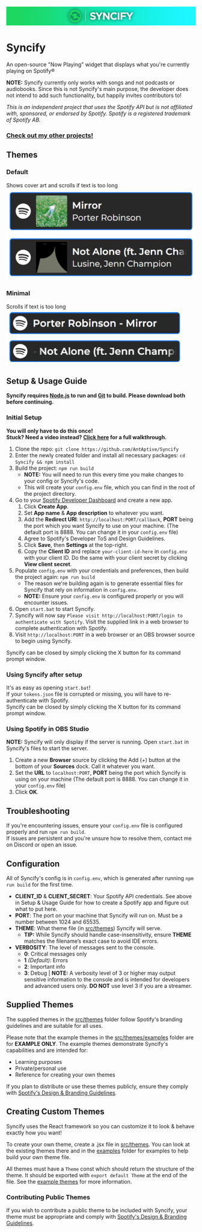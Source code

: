 ![Syncify Banner](/readme/SyncifyBanner.png)
# Syncify
An open-source "Now Playing" widget that displays what you're currently playing on Spotify®

**NOTE:** Syncify currently only works with songs and not podcasts or audiobooks. Since this is not Syncify's main purpose, the developer does not intend to add such functionality, but happily invites contributors to!

*This is an independent project that uses the Spotify API but is not affiliated with, sponsored, or endorsed by Spotify. Spotify is a registered trademark of Spotify AB.*

### [Check out my other projects!](https://antaptive.com/projects)

## Themes
### Default<br>
Shows cover art and scrolls if text is too long<br>
![Default Theme](/readme/DefaultExample.png)<br>![Default Theme](/readme/DefaultExample2.png)<br>

### Minimal<br>
Scrolls if text is too long<br>
![Minimal Theme](/readme/MinimalExample.png)<br>![Minimal Theme](/readme/MinimalExample2.png)<br>

## Setup & Usage Guide
**Syncify requires [Node.js](https://nodejs.org/en) to run and [Git](https://git-scm.com/downloads) to build. Please download both before continuing.**

### Initial Setup
**You will only have to do this once!**<br/>
**Stuck? Need a video instead? [Click here](https://www.youtube.com/watch?v=1YG_Po0OduQ) for a full walkthrough.**
1. Clone the repo: `git clone https://github.com/AntAptive/Syncify`
2. Enter the newly created folder and install all necessary packages: `cd Syncify && npm install`
3. Build the project: `npm run build`
    * **NOTE:** You will need to run this every time you make changes to your config or Syncify's code.
	* This will create your `config.env` file, which you can find in the root of the project directory.
4. Go to your [Spotify Developer Dashboard](https://developer.spotify.com/dashboard) and create a new app.
	1. Click **Create App**.
	2. Set **App name** & **App description** to whatever you want.
	3. Add the **Redirect URI**: `http://localhost:PORT/callback`, **PORT** being the port which you want Syncify to use on your machine. (The default port is 8888. You can change it in your `config.env` file)
	4. Agree to Spotify's Developer ToS and Design Guidelines.
	5. Click **Save**, then **Settings** at the top-right.
	6. Copy the **Client ID** and replace `your-client-id-here` in `config.env` with your client ID. Do the same with your client secret by clicking **View client secret**.
5. Populate `config.env` with your credentials and preferences, then build the project again: `npm run build`
    * The reason we're building again is to generate essential files for Syncify that rely on information in `config.env`.
	* **NOTE:** Ensure your `config.env` is configured properly or you will encounter issues.
6. Open `start.bat` to start Syncify.
7. Syncify will now say `Please visit http://localhost:PORT/login to authenticate with Spotify`. Visit the supplied link in a web browser to complete authentication with Spotify.
8. Visit `http://localhost:PORT` in a web browser or an OBS browser source to begin using Syncify.

Syncify can be closed by simply clicking the X button for its command prompt window.

### Using Syncify after setup
It's as easy as opening `start.bat`!<br/>
If your `tokens.json` file is corrupted or missing, you will have to re-authenticate with Spotify.<br/>
Syncify can be closed by simply clicking the X button for its command prompt window.

### Using Spotify in OBS Studio
**NOTE:** Syncify will only display if the server is running. Open `start.bat` in Syncify's files to start the server.
1. Create a new **Browser** source by clicking the Add (+) button at the bottom of your **Sources** dock. Call it whatever you want.
2. Set the **URL** to `localhost:PORT`, **PORT** being the port which Syncify is using on your machine (The default port is 8888. You can change it in your `config.env` file)
3. Click **OK**.

## Troubleshooting
If you're encountering issues, ensure your `config.env` file is configured properly and run `npm run build`.<br/>
If issues are persistent and you're unsure how to resolve them, contact me on Discord or open an issue.

## Configuration
All of Syncify's config is in `config.env`, which is generated after running `npm run build` for the first time.
* **CLIENT_ID** & **CLIENT_SECRET**: Your Spotify API credentials. See above in Setup & Usage Guide for how to create a Spotify app and figure out what to put here.
* **PORT**: The port on your machine that Syncify will run on. Must be a number between 1024 and 65535.
* **THEME**: What theme file (in [src/themes](/src/themes)) Syncify will serve.
    * **TIP:** While Syncify should handle case-insensitivity, ensure **THEME** matches the filename’s exact case to avoid IDE errors.
* **VERBOSITY**: The level of messages sent to the console. 
	* **0**: Critical messages only
    * **1** *(Default)*: Errors
	* **2**: Important info
	* **3**: Debug | **NOTE:** A verbosity level of 3 or higher may output sensitive information to the console and is intended for developers and advanced users only. **DO NOT** use level 3 if you are a streamer.
	

## Supplied Themes

The supplied themes in the [src/themes](/src/themes) folder follow Spotify's branding guidelines and are suitable for all uses.

Please note that the example themes in the [src/themes/examples](/src/themes/examples) folder are for **EXAMPLE ONLY**. The example themes demonstrate Syncify's capabilities and are intended for:
- Learning purposes
- Private/personal use
- Reference for creating your own themes

If you plan to distribute or use these themes publicly, ensure they comply with [Spotify's Design & Branding Guidelines](https://developer.spotify.com/documentation/design).


## Creating Custom Themes

Syncify uses the React framework so you can customize it to look & behave exactly how you want!

To create your own theme, create a .jsx file in [src/themes](/src/themes). You can look at the existing themes there and in the [examples](/src/themes/examples) folder for examples to help build your own theme file.

All themes must have a `Theme` const which should return the structure of the theme. It should be exported with `export default Theme` at the end of the file. See the [example themes](/src/themes/examples) for more information.

### Contributing Public Themes
If you wish to contribute a public theme to be included with Syncify, your theme must be appropriate and comply with [Spotify's Design & Branding Guidelines](https://developer.spotify.com/documentation/design).